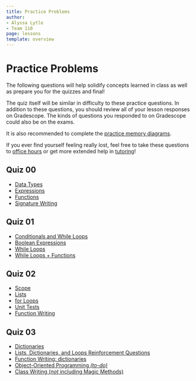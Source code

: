 ```yaml
---
title: Practice Problems
author:
- Alyssa Lytle
- Team 110
page: lessons
template: overview
---
```


# Practice Problems

The following questions will help solidify concepts learned in class as well as prepare you for the quizzes and final!

The quiz itself will be similar in difficulty to these practice questions. In addition to these questions, you should review all of your lesson responses on Gradescope. The kinds of questions you responded to on Gradescope could also be on the exams.

It is also recommended to complete the [practice memory diagrams](/resources/practice/MemDiagrams.html).

If you ever find yourself feeling really lost, feel free to take these questions to [office hours](/support) or get more extended help in [tutoring](/support)!

## Quiz 00

- [Data Types](/resources/practice/objects-data-types/conceptual.html)
- [Expressions](/resources/practice/expressions/conceptual.html)
- [Functions](/resources/practice/functions/conceptual.html)
- [Signature Writing](/resources/practice/functions/signature-writing.html)

## Quiz 01

- [Conditionals and While Loops](/resources/practice/conditionals-while.html)
- [Boolean Expressions](/resources/practice/boolean-expressions.html)
- [While Loops](/resources/practice/while-loops.html)
- [While Loops + Functions](/resources/practice/while-loops-functions.html)
<!-- - [Function Writing: while loops *(to-do)*](/resources/practice/function-writing.html) -->

## Quiz 02

- [Scope](/resources/practice/scope.html)
- [Lists](/resources/practice/lists.html)
- [for Loops](/resources/practice/for-loops.html)
- [Unit Tests](/resources/practice/unit-tests.html)
- [Function Writing](/resources/practice/function-writing.html)

## Quiz 03

- [Dictionaries](/resources/practice/dicts.html)
- [Lists, Dictionaries, and Loops Reinforcement Questions](/resources/practice/lists-and-dicts-reinforced.html)
- [Function Writing: dictionaries](/resources/practice/function-writing.html)
- [Object-Oriented Programming *(to-do)*](/resources/practice/unit-tests.html)
- [Class Writing (*not* including Magic Methods)](/resources/practice/class-writing.html)

<!-- ## Quiz 04

- [Recursive Functions *(to-do)*](/resources/practice/unit-tests.html)
- [Algorithms + Runtime Analysis *(to-do)*](/resources/practice/unit-tests.html)
- [Magic Methods *(to-do)*](/resources/practice/unit-tests.html) -->
